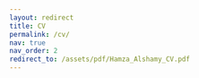 ```yaml
---
layout: redirect
title: CV
permalink: /cv/
nav: true
nav_order: 2
redirect_to: /assets/pdf/Hamza_Alshamy_CV.pdf
---
```

